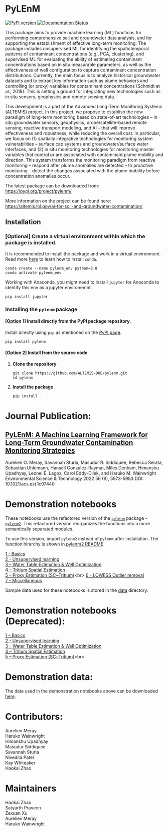 # PyLEnM

[![PyPI version](https://badge.fury.io/py/pylenm.svg)](https://badge.fury.io/py/pylenm)
[![Documentation Status](https://readthedocs.org/projects/pylenm/badge/?version=latest)](https://pylenm.readthedocs.io/en/latest/?badge=latest)


This package aims to provide machine learning (ML) functions for performing comprehensive soil and groundwater data analysis, and for supporting the establishment of effective long-term monitoring. The package includes unsupervised ML for identifying the spatiotemporal patterns of contaminant concentrations (e.g., PCA, clustering), and supervised ML for evaluating the ability of estimating contaminant concentrations based on in situ measurable parameters, as well as the effectiveness of well configuration to capture contaminant concentration distributions. Currently, the main focus is to analyze historical groundwater datasets and to extract key information such as plume behaviors and controlling (or proxy) variables for contaminant concentrations (Schmidt et al., 2018). This is setting a ground for integrating new technologies such as in situ sensors, geophysics and remote sensing data. 

This development is a part of the Advanced Long-Term Monitoring Systems (ALTEMIS) project. In this project, we propose to establish the new paradigm of long-term monitoring based on state-of-art technologies – in situ groundwater sensors, geophysics, drone/satellite-based remote sensing, reactive transport modeling, and AI – that will improve effectiveness and robustness, while reducing the overall cost. In particular, we focus on (1) spatially integrative technologies for monitoring system vulnerabilities – surface cap systems and groundwater/surface water interfaces, and (2) in situ monitoring technologies for monitoring master variables that control or are associated with contaminant plume mobility and direction. This system transforms the monitoring paradigm from reactive monitoring – respond after plume anomalies are detected – to proactive monitoring – detect the changes associated with the plume mobility before concentration anomalies occur.

The latest package can be downloaded from: https://pypi.org/project/pylenm/

More information on the project can be found here: https://altemis.lbl.gov/ai-for-soil-and-groundwater-contamination/ 


## Installation

### [Optional] Create a virtual environment within which the package is installed.
It is recommended to install the package and work in a virtual environment. </br>
Read more [here](https://conda.io/projects/conda/en/latest/user-guide/install/index.html) to learn how to install `conda`.
```
conda create --name pylenm_env python=3.8
conda activate pylenm_env
```

Working with Anaconda, you might need to install `jupyter` for Anaconda to identify this env as a jupyter environemnt.
```
pip install jupyter
```

### Installing the `pylenm` package

#### [Option 1] Install directly from the PyPI package repository.
Install directly using `pip` as mentioned on the [PyPI page](https://pypi.org/project/pylenm/).
```
pip install pylenm
```

#### [Option 2] Install from the source code
1. **Clone the repository**
    ```
    git clone https://github.com/ALTEMIS-DOE/pylenm.git
    cd pylenm
    ```

<!-- 2. **Install package dependencies**
    ```
    pip install -r requirements.txt
    ``` -->

2. **Install the package**
    ```
    pip install .
    ```


# Journal Publication:
## [PyLEnM: A Machine Learning Framework for Long-Term Groundwater Contamination Monitoring Strategies](https://pubs.acs.org/doi/full/10.1021/acs.est.1c07440)
Aurelien O. Meray, Savannah Sturla, Masudur R. Siddiquee, Rebecca Serata, Sebastian Uhlemann, Hansell Gonzalez-Raymat, Miles Denham, Himanshu Upadhyay, Leonel E. Lagos, Carol Eddy-Dilek, and Haruko M. Wainwright
Environmental Science & Technology 2022 56 (9), 5973-5983
DOI: 10.1021/acs.est.1c07440


# Demonstration notebooks
These notebooks use the refactored version of the [`pylenm`](https://github.com/ALTEMIS-DOE/pylenm/tree/satyarth/pylenm) package - [`pylenm2`](https://github.com/ALTEMIS-DOE/pylenm/tree/satyarth/pylenm2).
This refactored version reorganizes the functions into a more semantically separated modules.

To use this version, import `pylenm2` instead of `pylenm` after installation.
The function hirarchy is shown in [pylenm2 README](https://github.com/ALTEMIS-DOE/pylenm/blob/satyarth/pylenm2/README.md).

[1 - Basics](https://colab.research.google.com/github/ALTEMIS-DOE/pylenm/blob/satyarth/notebooks2/1%29%20pyLEnM%20-%20Basics.ipynb)<br>
[2 - Unsupervised learning](https://colab.research.google.com/github/ALTEMIS-DOE/pylenm/blob/satyarth/notebooks2/2%29%20pyLEnM%20-%20Unsupervised%20Learning.ipynb)<br>
[3 – Water Table Estimation & Well Optimization](https://colab.research.google.com/github/ALTEMIS-DOE/pylenm/blob/satyarth/notebooks2/3%29%20pyLEnM%20-%20Water%20Table%20Spatial%20Estimation%20%26%20Well%20Optimization.ipynb)<br>
[4 – Tritium Spatial Estimation](https://colab.research.google.com/github/ALTEMIS-DOE/pylenm/blob/satyarth/notebooks2/4%29%20pyLEnM%20-%20Tritium%20Spatial%20Estimation.ipynb)<br>
[5 – Proxy Estimation (SC~Tritium)](https://colab.research.google.com/github/ALTEMIS-DOE/pylenm/blob/satyarth/notebooks2/5%29%20pyLEnM%20-%20Proxy%20Estimation%20(SC~Tritium).ipynb)<br>
[6 - LOWESS Outlier removal](https://colab.research.google.com/github/ALTEMIS-DOE/pylenm/blob/satyarth/notebooks2/6%29%20LOWESS-based%20functions%20for%20outliers%20and%20plotting.ipynb)<br>
[7 - Miscellaneous](https://colab.research.google.com/github/ALTEMIS-DOE/pylenm/blob/satyarth/notebooks2/7%29%20pyLEnM%20-%20Miscellaneous%20Demos.ipynb)<br>

Sample data used for these notebooks is stored in the [data](https://github.com/ALTEMIS-DOE/pylenm/tree/satyarth/notebooks2/data) directory.



# Demonstration notebooks (Deprecated):
[1 – Basics](https://colab.research.google.com/github/ALTEMIS-DOE/pylenm/blob/master/notebooks/1%29%20pyLEnM%20-%20Basics.ipynb)<br>
[2 - Unsupervised learning](https://colab.research.google.com/github/ALTEMIS-DOE/pylenm/blob/master/notebooks/2%29%20pyLEnM%20-%20Unsupervised%20Learning.ipynb)<br>
[3 – Water Table Estimation & Well Optimization](https://colab.research.google.com/github/ALTEMIS-DOE/pylenm/blob/master/notebooks/3%29%20pyLEnM%20-%20Water%20Table%20Spatial%20Estimation%20&%20Well%20Optimization.ipynb)<br>
[4 – Tritium Spatial Estimation](https://colab.research.google.com/github/ALTEMIS-DOE/pylenm/blob/master/notebooks/4%29%20pyLEnM%20-%20Tritium%20Spatial%20Estimation.ipynb)<br>
[5 – Proxy Estimation (SC~Tritium)](https://colab.research.google.com/github/ALTEMIS-DOE/pylenm/blob/master/notebooks/5%29%20pyLEnM%20-%20Proxy%20Estimation%20(SC~Tritium).ipynb)<br>



# Demonstration data:
The data used in the demonstration notebooks above can be downloaded [here]( https://github.com/ALTEMIS-DOE/pylenm/tree/master/notebooks/data).



# Contributors:
Aurelien Meray<br>
Haruko Wainwright<br>
Himanshu Upadhyay<br>
Masudur Siddiquee<br>
Savannah Sturla<br>
Nivedita Patel<br>
Kay Whiteaker<br>
Haokai Zhao<br>


# Maintainers
Haokai Zhao<br>
Satyarth Praveen<br>
Zexuan Xu<br>
Aurelien Meray<br>
Haruko Wainwright<br>